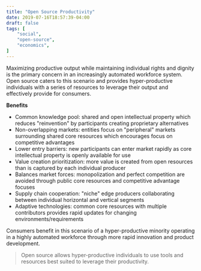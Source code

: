 ```yaml
---
title: "Open Source Productivity"
date: 2019-07-16T18:57:39-04:00
draft: false
tags: [
	"social",
	"open-source",
	"economics",
]
---
```

Maximizing productive output while maintaining individual rights and dignity is the primary concern in an increasingly automated workforce system. Open source caters to this scenario and provides hyper-productive individuals with a series of resources to leverage their output and effectively provide for consumers.

**Benefits**

- Common knowledge pool: shared and open intellectual property which reduces "reinvention" by participants creating proprietary alternatives
- Non-overlapping markets: entities focus on "peripheral" markets surrounding shared core resources which encourages focus on competitive advantages
- Lower entry barriers: new participants can enter market rapidly as core intellectual property is openly available for use
- Value creation prioritization: more value is created from open resources than is captured by each individual producer
- Balances market forces: monopolization and perfect competition are avoided through public core resources and competitive advantage focuses
- Supply chain cooperation: "niche" edge producers collaborating between individual horizontal and vertical segments
- Adaptive technologies: common core resources with multiple contributors provides rapid updates for changing environments/requirements

Consumers benefit in this scenario of a hyper-productive minority operating in a highly automated workforce through more rapid innovation and product development.

> Open source allows hyper-productive individuals to use tools and resources best suited to leverage their productivity.
